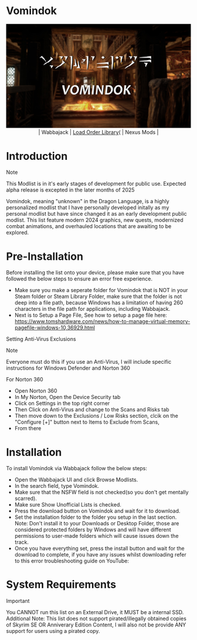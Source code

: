 # Vomindok
<div align="center">
  <img src="images/WabbajackImage.png">
  | Wabbajack | <a href="https://loadorderlibrary.com/lists/vomindok-chapter-">Load Order Library</a>( | Nexus Mods | 
</div>

# Introduction

> [!NOTE]
> This Modlist is in it's early stages of development for public use. Expected alpha release is excepted in the later months of 2025

Vomindok, meaning "unknown" in the Dragon Language, is a highly personalized modlist that I have personally developed initally as my personal modlist but have since changed it as an early development public modlist. This list feature modern 2024 graphics, new quests, modernized combat animations, and overhauled locations that are awaiting to be explored.

# Pre-Installation

Before installing the list onto your device, please make sure that you have followed the below steps to ensure an error free experience. 

- Make sure you make a seperate folder for Vomindok that is NOT in your Steam folder or Steam Library Folder, make sure that the folder is not deep into a file path, because Windows has a limitation of having 260 characters in the file path for applications, including Wabbajack.
- Next is to Setup a Page File, See how to setup a page file here: https://www.tomshardware.com/news/how-to-manage-virtual-memory-pagefile-windows-10,36929.html

Setting Anti-Virus Exclusions
> [!NOTE]
> Everyone must do this if you use an Anti-Virus, I will include specific instructions for Windows Defender and Norton 360


For Norton 360

- Open Norton 360
- In My Norton, Open the Device Security tab
- Click on Settings in the top right corner
- Then Click on Anti-Virus and change to the Scans and Risks tab
- Then move down to the Exclusions / Low Risks section, clcik on the "Configure [+]" button next to Items to Exclude from Scans,
- From there 

# Installation

To install Vomindok via Wabbajack follow the below steps:

- Open the Wabbajack UI and click Browse Modlists.
- In the search field, type Vomindok.
- Make sure that the NSFW field is not checked(so you don't get mentally scarred).
- Make sure Show Unofficial Lists is checked.
- Press the download button on Vomindok and wait for it to download.
- Set the installation folder to the folder you setup in the last section. Note: Don't install it to your Downloads or Desktop Folder, those are considered protected folders by Windows and will have different permissions to user-made folders which will cause issues down the track.
- Once you have everything set, press the install button and wait for the download to complete, if you have any issues whilst downloading refer to this error troubleshooting guide on YouTube:


# System Requirements 
> [!IMPORTANT]
> You CANNOT run this list on an External Drive, it MUST be a internal SSD. Additional Note: This list does not support pirated/illegally obtained copies of Skyrim SE OR Anniverary Edition Content, I will also not be provide ANY support for users using a pirated copy.